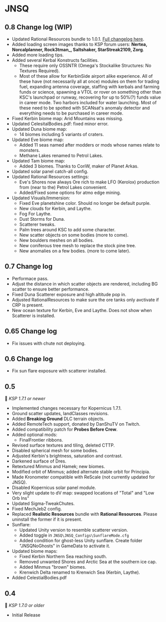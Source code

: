 # JNSQ

## 0.8 Change log (WIP)
* Updated Rational Resources bundle to 1.0.1. [Full changelog here](https://github.com/JadeOfMaar/RationalResources/blob/master/GameData/RationalResources/Version/Changelog.md#101).
* Added loading screen images thanks to KSP forum users: **Nertea, Norcalplanner, Rock3tman_, Saltshaker, StarStreak2109, Zorg**.
* Added more loading tips.
* Added several Kerbal Konstructs facilities. 
  * These require only OSSNTR (Omega's Stockalike Structures: No Textures Required). 
  * Most of these allow for KerbinSide airport alike experience. All of these have (not necessarily all at once) modules on them for trading fuel, expanding antenna coverage, staffing with kerbals and farming funds or science, spawning a VTOL or rover on something other than KSC's launchpad or runway, recovering for up to 50%(?) funds value in career mode. Two harbors included for water launching. Most of these need to be spotted with SCANsat's anomaly detector and everything needs to be purchased in career mode.
* Fixed Kerbin biome map: Arid Mountains was missing.
* Updated CelesitalBodies.pdf: fixed minor error.
* Updated Duna biome map: 
  * 14 biomes including 5 variants of craters.
* Updated Eve biome map: 
  * Added 11 seas named after modders or mods whose names relate to monsters.
  * Methane Lakes renamed to Petrol Lakes.
* Updated Tam biome map: 
  * Added 3 biomes. Thanks to CoriW, maker of Planet Arkas.
* Updated solar panel catch-all config.
* Updated Rational Resources settings:
  * Eve's Shores now always Ore rich to make LFO (Kerolox) production from (near to the) Petrol Lakes convenient.
  * Added/Fixed some options for atmo edge mining.
* Updated Visuals/Immersion:
  * Fixed Eve planetshine color. Should no longer be default purple.
  * New clouds for Kerbin, and Laythe. 
  * Fog For Laythe.
  * Dust Storms for Duna.
  * Scatterer tweaks.
  * Palm trees around KSC to add some character.
  * New scatter objects on some bodies (more to come).
  * New boulders meshes on all bodies.
  * New coniferous tree mesh to replace the stock pine tree.
  * New anomalies on a few bodies. (more to come later).
  
## 0.7 Change log
 * Performace pass.
 * Adjust the distance in which scatter objects are rendered, including BG scatter to ensure better performance.
 * Fixed Duna Scatterer exposure and high altitude pop in.
 * Adjusted RationalResources to make sure the ore tanks only avctivate if CRP is present.
 * New ocean texture for Kerbin, Eve and Laythe. Does not show when Scatterer is installed.
## 0.65 Change log
 * Fix issues with chute not deploying.
## 0.6 Change log
 * Fix sun flare exposure with scatterer installed.
## 0.5
:bookmark: *KSP 1.7.1  or newer*
* Implemented changes necessary for Kopernicus 1.7.1.
* Ground scatter updates, landClasses revisions.
* Added **Breaking Ground** DLC terrain objects.
* Added RemoteTech support, donated by DanShuTV on Twitch.
* Added compatibility patch for **Probes Before Crew**.
* Added optional mods:
  * FinalFrontier ribbons.
* Revised surface textures and tiling, deleted CTTP.
* Disabled spherical mesh for some bodies.
* Adjusted Kerbin's brightness, saturation and contrast.
* Darkened surface of Dres.
* Retextured Minmus and Hamek; new biomes.
* Modified orbit of Minmus; added alternate stable orbit for Principia.
* Made Kronometer compatible with ReScale (not currently updated for JNSQ).
* Disabled Kopernicus solar panel module.
* Very slight update to dV map: swapped locations of "Total" and "Low Orb Ins"
* Updated Sigma-TweakChutes.
* Fixed MechJeb2 config.
* Replaced **Realistic Resources** bundle with **Rational Resources**. Please uninstall the former if it is present.
* Sunflare:
  * Updated Unity version to resemble scatterer version.
  * Added toggle in `JNSQ\JNSQ_Configs\SunflareMode.cfg`
  * Added condition for ghost-less Unity sunflare. Create folder "JNSQNoGhosts" in GameData to activate it.
* Updated biome maps:
  * Fixed Kerbin Northern Sea reaching south.
  * Removed unwanted Shores and Arctic Sea at the southern ice cap.
  * Added Minmus "brown" biomes.
  * Krenwich Delta renamed to Krenwich Sea (Kerbin, Laythe).
* Added CelestialBodies.pdf
  
## 0.4
:bookmark: *KSP 1.7.0 or older*
* Initial Release
